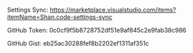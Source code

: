 Settings Sync: https://marketplace.visualstudio.com/items?itemName=Shan.code-settings-sync

GitHub Token: 0c0cf9f5b8728752df51e9af845c2e9fab38c986

GitHub Gist: eb25ac30288fef8b2202ef1311af351c
